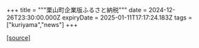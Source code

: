 +++
title = """栗山町企業版ふるさと納税"""
date = 2024-12-26T23:30:00.000Z
expiryDate = 2025-01-11T17:17:24.183Z
tags = ["kuriyama","news"]
+++


[[source]](https://www.town.kuriyama.hokkaido.jp/soshiki/31/14671.html)

